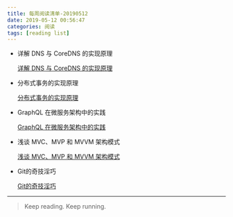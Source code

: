 ```yaml
---
title: 每周阅读清单-20190512
date: 2019-05-12 00:56:47
categories: 阅读
tags: [reading list]
---
```


- 详解 DNS 与 CoreDNS 的实现原理

    [详解 DNS 与 CoreDNS 的实现原理](https://draveness.me/dns-coredns)

- 分布式事务的实现原理

    [分布式事务的实现原理](https://draveness.me/distributed-transaction-principle)

- GraphQL 在微服务架构中的实践

    [GraphQL 在微服务架构中的实践](https://draveness.me/graphql-microservice)

- 浅谈 MVC、MVP 和 MVVM 架构模式

    [浅谈 MVC、MVP 和 MVVM 架构模式](https://draveness.me/mvx)

- Git的奇技淫巧

    [Git的奇技淫巧](https://github.com/521xueweihan/git-tips)


---

> Keep reading. Keep running.

